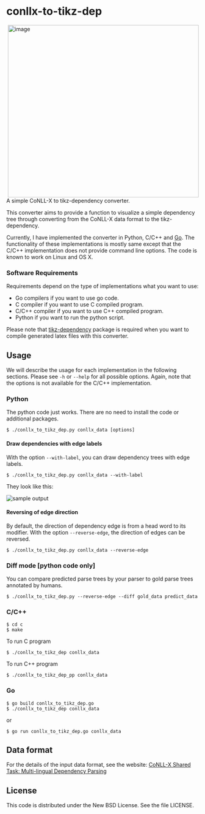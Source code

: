 conllx-to-tikz-dep
==================

<img src="https://github.com/downloads/tetsuok/conllx-to-tikz-dep/image.jpg"
 alt="image" title="image" align="right"  width="500" height="450" />

A simple CoNLL-X to tikz-dependency converter.

This converter aims to provide a function to visualize a simple
dependency tree through converting from the CoNLL-X data format to the tikz-dependency.

Currently, I have implemented the converter in Python, C/C++ and
[Go](http://golang.org/).  The functionality of these implementations
is mostly same except that the C/C++ implementation does not provide
command line options.  The code is known to work on Linux and OS X.

### Software Requirements ###

Requirements depend on the type of implementations what you want to use:

- Go compilers if you want to use go code.
- C compiler if you want to use C compiled program.
- C/C++ compiler if you want to use C++ compiled program.
- Python if you want to run the python script.

Please note that [tikz-dependency](http://sourceforge.net/projects/tikz-dependency/) package is required when you want to
compile generated latex files with this converter.

## Usage ##

We will describe the usage for each implementation in the following sections.
Please see `-h` or `--help` for all possible options.
Again, note that the options is not available for the C/C++ implementation.

### Python ###

The python code just works. There are no need to install the code or additional packages.

    $ ./conllx_to_tikz_dep.py conllx_data [options]

#### Draw dependencies with edge labels ####

With the option `--with-label`, you can draw dependency trees with edge labels.

    $ ./conllx_to_tikz_dep.py conllx_data --with-label

They look like this:

![sample output](https://raw.github.com/tetsuok/conllx-to-tikz-dep/master/example/labeled_sample.png "Sample output")

#### Reversing of edge direction ####

By default, the direction of dependency edge is from a head word to its modifier.
With the option `--reverse-edge`, the direction of edges can be reversed.

    $ ./conllx_to_tikz_dep.py conllx_data --reverse-edge

### Diff mode [python code only] ###

You can compare predicted parse trees by your parser to gold parse
trees annotated by humans.

    $ ./conllx_to_tikz_dep.py --reverse-edge --diff gold_data predict_data

### C/C++ ###

    $ cd c
    $ make

To run C program

    $ ./conllx_to_tikz_dep conllx_data

To run C++ program

    $ ./conllx_to_tikz_dep_pp conllx_data

### Go ###

    $ go build conllx_to_tikz_dep.go
    $ ./conllx_to_tikz_dep conllx_data

or

    $ go run conllx_to_tikz_dep.go conllx_data

## Data format ##

For the details of the input data format, see the website:
[CoNLL-X Shared Task: Multi-lingual Dependency Parsing](http://ilk.uvt.nl/conll/#dataformat)

## License ##

This code is distributed under the New BSD License. See the file LICENSE.
